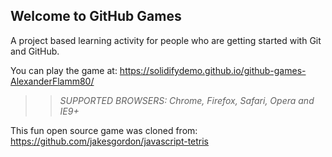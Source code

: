 ## Welcome to GitHub Games

A project based learning activity for people who are getting started with Git and GitHub.

You can play the game at: https://solidifydemo.github.io/github-games-AlexanderFlamm80/

>> _*SUPPORTED BROWSERS*: Chrome, Firefox, Safari, Opera and IE9+_

This fun open source game was cloned from: https://github.com/jakesgordon/javascript-tetris
